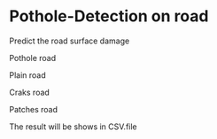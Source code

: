 ﻿# Pothole-Detection on road
Predict the road surface damage 

Pothole road

Plain road

Craks road

Patches road

The result will be shows in CSV.file
